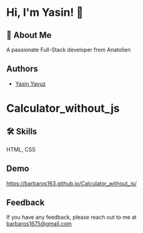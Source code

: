 
# Hi, I'm Yasin! 👋


## 🚀 About Me
A passionate Full-Stack developer from Anatolien


## Authors



- [Yasin Yavuz](https://github.com/barbaros163)



# Calculator_without_js


## 🛠 Skills
HTML, CSS


## Demo

https://barbaros163.github.io/Calculator_without_js/
## Feedback

If you have any feedback, please reach out to me at barbaros1675@gmail.com

